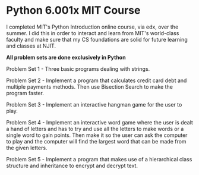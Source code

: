 # Python 6.001x MIT Course

I completed MIT's Python Introduction online course, via edx, over the summer. I did this in order to interact and learn from MIT's world-class faculty and make sure that my CS foundations are solid for future learning and classes at 
NJIT.

**All problem sets are done exclusively in Python**


Problem Set 1 - Three basic programs dealing with strings.

Problem Set 2 - Implement a program that calculates credit card debt and multiple payments methods. Then use Bisection Search to make the program faster.

Problem Set 3 - Implement an interactive hangman game for the user to play.

Problem Set 4 - Implement an interactive word game where the user is dealt a hand of letters and has to try and use all the letters to make words or a single word to gain points. Then make it so the user can ask the computer to play and the computer will find the largest word that can be made from the given letters.

Problem Set 5 - Implement a program that makes use of a hierarchical class structure and inheritance to encrypt and decrypt text.

